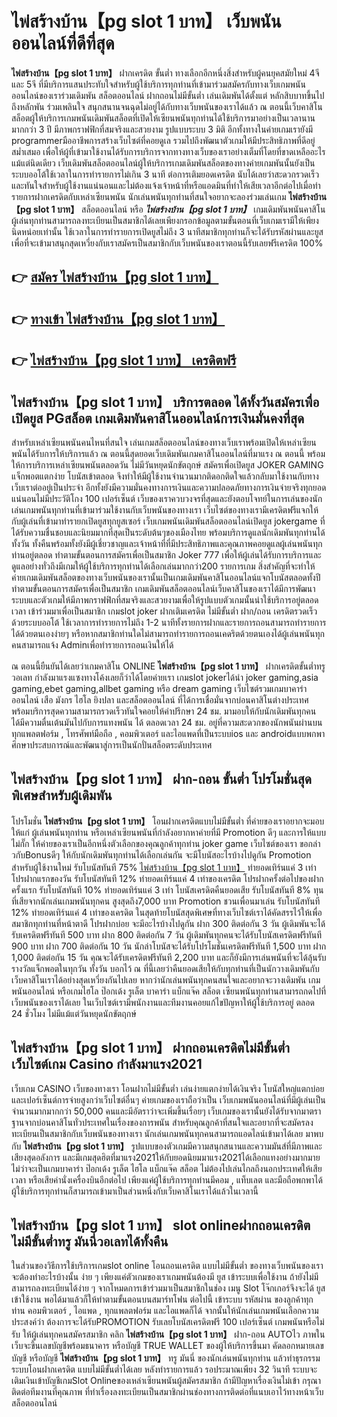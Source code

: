 # ไพ่สร้างบ้าน【pg slot 1 บาท】  เว็บพนันออนไลน์ที่ดีที่สุด

**ไพ่สร้างบ้าน【pg slot 1 บาท】** ฝากเครดิต ขั้นต่ำ  ทางเลือกอีกหนึ่งสิ่งสำหรับผู้คนยุคสมัยใหม่ 4จี และ 5จี ที่มีบริการแสนประทับใจสำหรับผู้ใช้บริการทุกท่านที่เข้ามาร่วมสมัครกับทางเว็บเกมพนันออนไลน์ของเราร่วมเดิมพัน สล็อตออนไลน์ ฝากถอนไม่มีขั้นต่ำ เล่นเดิมพันได้ตั้งแต่ หลักสิบบาทขึ้นไปถึงหลักพัน ร่วมเพลินใจ สนุกสนานจนฉุดไม่อยู่ได้กับทางเว็บพนันของเราได้แล้ว ณ ตอนนี้เว็บคาสิโนสล็อตผู้ให้บริการเกมพนันเดิมพันสล็อตที่เปิดให้เซียนพนันทุกท่านได้ใช้บริการมาอย่างเป็นเวลานานมากกว่า 3 ปี มีภาพกราฟฟิกที่สมจริงและสวยงาม รูปแบบระบบ 3 มิติ
อีกทั้งทางในค่ายเกมเรายังมี programmerมืออาชีพการสร้างเว็บไซต์ที่คอยดูเล  รวมไปถึงพัฒนาตัวเกมให้มีประสิทธิภาพที่ดีอยู่สม่ำเสมอ เพื่อให้ผู้ที่เข้ามาใช้งานได้รับการบริการจากทางทางเว็บของเราอย่างเต็มที่โดยที่ขาดเหลืออะไรแม้แต่นิดเดียว เว็บเดิมพันสล็อตออนไลน์ผู้ให้บริการเกมเดิมพันสล็อตของทางค่ายเกมพันนั้นยังเป็นระบบออโต้ใช้เวลาในการทำรายการไม่เกิน 3 นาที ต่อการเติมยอดเครดิต นับได้เลยว่าสะดวกรวดเร็ว และทันใจสำหรับผู้ใช้งานแน่นอนและไม่ต้องแจ้งเจ้าหน้าที่หรือแอดมินที่ทำให้เสียเวลาอีกต่อไปเมื่อทำรายการฝากเครดิตกับเหล่าเซียนพนัน
นักเล่นพนันทุกท่านที่สนใจอยากจะลองร่วมเล่นเกม **ไพ่สร้างบ้าน【pg slot 1 บาท】** สล็อตออนไลน์ หรือ ***ไพ่สร้างบ้าน【pg slot 1 บาท】*** เกมเดิมพันพนันคาสิโนผู้เล่นทุกท่านสามารถลงทะเบียนเป็นสมาชิกได้เลยเพียงกรอกข้อมูลตามขั้นตอนที่เว็บเกมเรามีให้เพียงนิดหน่อยเท่านั้น ใช้เวลาในการทำรายการเปิดยูสไม่ถึง 3 นาทีสมาชิกทุกท่านก็จะได้รับรหัสผ่านและยูสเพื่อที่จะเข้ามาสนุกสุดเหวี่ยงกับเราสมัครเป็นสมาชิกกับเว็บพนันของเราตอนนี้รับเลยฟรีเครดิต 100%

## 👉 [สมัคร ไพ่สร้างบ้าน【pg slot 1 บาท】](https://archa888.com/)
## 👉 [ทางเข้า ไพ่สร้างบ้าน【pg slot 1 บาท】](https://archa888.com/)
## 👉 [ไพ่สร้างบ้าน【pg slot 1 บาท】 เครดิตฟรี](https://archa888.com/)

## ไพ่สร้างบ้าน【pg slot 1 บาท】 บริการตลอด ได้ทั้งวันสมัครเพื่อเปิดยูส PGสล็อต เกมเดิมพันคาสิโนออนไลน์การเงินมั่นคงที่สุด

สำหรับเหล่าเซียนพนันคนไหนที่สนใจ เล่นเกมสล็อตออนไลน์ของทางเว็บเราพร้อมเปิดให้เหล่าเซียนพนันได้รับการให้บริการแล้ว ณ ตอนนี้สุดยอดเว็บเดิมพันเกมคาสิโนออนไลน์ที่มาแรง ณ ตอนนี้ พร้อมให้การบริการเหล่าเซียนพนันตลอดวัน ไม่มีวันหยุดนักขัตฤกษ์ สมัครเพื่อเปิดยูส JOKER GAMING แจ็กพอตแตกง่าย โบนัสเข้าตลอด จึงทำให้มีผู้ใช้งานจำนวนมากติดอกติดใจแล้วกลับมาใช้งานกับทางเว็บเราต่ออยู่เป็นประจำ อีกทั้งยังมีความมั่นคงทางการเงินและความปลอดภัยทางการเงินจ่ายจริงทุกยอดแน่นอนไม่มีประวัติโกง 100 เปอร์เซ็นต์ เว็บของเราควบวงจรที่สุดและยังตอบโจทย์ในการเล่นของนักเล่นเกมพนันทุกท่านที่เข้ามาร่วมใช้งานกับเว็บพนันของทางเรา
เว็บไซต์ของทางเรามีเครดิตฟรีแจกให้กับผู้เล่นที่เข้ามาทำรายกเปิดยูสทุกยูสเซอร์ เว็บเกมพนันเดิมพันสล็อตออนไลน์เปิดยูส jokergame ที่ได้รับความชื่นชอบและนิยมมากที่สุดเป็นระดับต้นๆของเมืองไทย พร้อมบริการดูแลนักเดิมพันทุกท่านได้ทั้งวัน ทั้งคืนพร้อมทั้งยังมีผู้เชี่ยวชาญและเจ้าหน้าที่ที่มีประสิทธิภาพและคุณภาพคอยดูแลผู้เล่นพนันทุกท่านอยู่ตลอด ทำตามขั้นตอนการสมัครเพื่อเป็นสมาชิก Joker 777 เพื่อให้ผู้เล่นได้รับการบริการและดูแลอย่างทั่วถึงมีเกมให้ผู้ใช้บริการทุกท่านได้เลือกเล่นมากกว่า200 รายการเกม
สิ่งสำคัญที่จะทำให้ค่ายเกมเดิมพันสล็อตของทางเว็บพนันของเรานั้นเป็นเกมเดิมพันคาสิโนออนไลน์แจกโบนัสตลอดทั้งปี ทำตามขั้นตอนการสมัครเพื่อเป็นสมาชิก  เกมเดิมพันสล็อตออนไลน์เว็บคาสิโนของเราได้มีการพัฒนาระบบและตัวเกมให้มีภาพกราฟฟิกที่สมจริงและสวยงามเพื่อให้รูปแบบตัวเกมนั้นน่าใช้บริการอยู่ตลอดเวลา เข้าร่วมมาเพื่อเป็นสมาชิก เกมslot joker ฝากเติมเครดิต ไม่มีขั้นต่ำ ฝาก/ถอน เครดิตรวดเร็วด้วยระบบออโต้ ใช้เวลาการทำรายการไม่ถึง 1-2 นาทีทั้งรายการฝากและรายการถอนสามารถทำรายการได้ด้วยตนเองง่ายๆ หรือหากสมาชิกท่านใดไม่สามารถทำรายการถอนเคดริตด้วยตนเองได้ผู้เล่นพนันทุกคนสามารถแจ้ง Adminเพื่อทำรายการถอนเงินให้ได้

ณ ตอนนี้ยืนยันได้เลยว่าเกมคาสิโน ONLINE **ไพ่สร้างบ้าน【pg slot 1 บาท】** ฝากเครดิตขั้นต่ำทรู วอเลท กำลังมาแรงแซงทางโค้งเลยก็ว่าได้โดยค่ายเรา เกมslot jokerได้นำ  joker gaming,asia gaming,ebet gaming,allbet gaming หรือ dream gaming เว็บไซต์รวมเกมบาคาร่าออนไลน์ เสือ มังกร ไฮโล ยิงปลา และสล็อตออนไลน์ ที่ได้การเชื่อมั่นจากบ่อนคาสิโนต่างประเทศ พร้อมบริการสุดความสามารถรวดเร็วทันใจคอยให้คำปรึกษา 24 ชม. มามอบให้กับนักเดิมพันทุกคน ได้มีความตื่นเต้นมันไปกับการแทงพนัน ได้ ตลอดเวลา 24 ชม. อยู่ที่ความสะดวกของนักพนันผ่านบนทุกแพลตฟอร์ม , โทรศัพท์มือถือ , คอมพิวเตอร์ และไอแพดที่เป็นระบบios และ androidแบบพกพา ศึกษาประสบการณ์และพัฒนาสู่การเป็นนักปั่นสล็อตระดับประเทศ

## ไพ่สร้างบ้าน【pg slot 1 บาท】 ฝาก-ถอน ขั้นต่ำ โปรโมชั่นสุดพิเศษสำหรับผู้เดิมพัน

โปรโมชั่น **ไพ่สร้างบ้าน【pg slot 1 บาท】** โอนฝากเครดิตแบบไม่มีขั้นต่ำ ที่ค่ายของเราอยากจะมอบให้แก่  ผู้เล่นพนันทุกท่าน หรือเหล่าเซียนพนันที่กำลังอยากหาค่ายที่มี  Promotion ดีๆ และการให้แบบไม่กั๊ก ให้ค่ายของเราเป็นอีกหนึ่งตัวเลือกของคุณลูกค้าทุกท่าน joker game เว็บไซต์ของเรา ขอกล่าวกับBonusดีๆ ให้กับนักเดิมพันทุกท่านได้เลือกเล่นกัน จะมีโบนัสอะไรบ้างไปดูกัน
 Promotion สำหรับผู้ใช้งานใหม่ รับโบนัสทันที 75% [ไพ่สร้างบ้าน【pg slot 1 บาท】](https://archa888.com/) ทำยอดเทิร์นแค่ 3 เท่า
โปรฝากแรกของวัน รับโบนัสทันที 12% ทำยอดเทิร์นแค่ 4 เท่าของเครดิต
โปรฝากครั้งต่อไปของฝากครั้งแรก รับโบนัสทันที 10% ทำยอดเทิร์นแค่ 3 เท่า
โบนัสเครดิตคืนยอดเสีย รับโบนัสทันที 8% ทุนที่เสียจากนักเล่นเกมพนันทุกคน สูงสุดถึง7,000 บาท
 Promotion ชวนเพื่อนมาเล่น รับโบนัสทันที 12% ทำยอดเทิร์นแค่ 4 เท่าของเครดิต
ในสุดท้ายโบนัสสุดพิเศษที่ทางเว็บไซต์เราได้คัดสรรไว้ให้เพื่อสมาชิกทุกท่านที่หน้าตาดี โปรฝากบ่อย จะมีอะไรบ้างไปดูกัน
ฝาก 300 ติดต่อกัน 3 วัน ผู้เดิมพันจะได้รับเครดิตฟรีทันที 500 บาท
ฝาก 800 ติดต่อกัน 7 วัน ผู้เดิมพันทุกคนจะได้รับโบนัสเครดิตฟรีทันที 900 บาท
ฝาก 700 ติดต่อกัน 10 วัน นักล่าโบนัสจะได้รับโปรโมชั่นเครดิตฟรีทันที 1,500 บาท
ฝาก 1,000 ติดต่อกัน 15 วัน คุณจะได้รับเครดิตฟรีทันที 2,200 บาท
และก็ยังมีการเล่นพนันที่จะได้ลุ้นรับรางวัลแจ็กพอตในทุกวัน ทั้งวัน บอกไว้ ณ ที่นี้เลยว่าคืนยอดเสียให้กับทุกท่านที่เป็นนักวางเดิมพันกับเว็บคาสิโนเราได้อย่างสุดเหวี่ยงกันไปเลย หากว่านักเล่นพนันทุกคนสนใจและอยากจะวางเดิมพัน เกมพนันออนไลน์ หรือเกมไฮโล ป๊อกเด้ง รูเล็ต บาคาร่า แบ็กแจ๊ค สล็อต เซียนพนันทุกท่านสามารถกดไปที่เว็บพนันของเราได้เลย ในเว็บไซต์เรามีพนักงานและทีมงานคอยแก้ไขปัญหาให้ผู้ใช้บริการอยู่ ตลอด 24 ชั่วโมง ไม่มีแม้แต่วันหยุดนักขัตฤกษ์

## ไพ่สร้างบ้าน【pg slot 1 บาท】 ฝากถอนเครดิตไม่มีขั้นต่ำ  เว็บไซต์เกม Casino กำลังมาแรง2021

เว็บเกม CASINO เว็บของทางเรา โอนฝากไม่มีขั้นต่ำ เล่นง่ายแตกง่ายได้เงินจริง โบนัสใหญ่แตกบ่อยและเปอร์เซ็นต์การจ่ายสูงกว่าเว็บไซต์อื่นๆ ค่ายเกมของเราถือว่าเป็น เว็บเกมพนันออนไลน์ที่มีผู้เล่นเป็นจำนวนมากมากกว่า 50,000 คนและมีอัตราว่าจะเพิ่มขึ้นเรื่อยๆ เว็บเกมของเรานั้นยังได้รับจากมาตราฐานจากบ่อนคาสิโนทั่วประเทศในเรื่องของการพนัน สำหรับคุณลูกค้าที่สนใจและอยากที่จะสมัครลงทะเบียนเป็นสมาชิกกับเว็บพนันของทางเรา นักเล่นเกมพนันทุกคนสามารถแอดไลน์เข้ามาได้เลย
	มาพบกับ **ไพ่สร้างบ้าน【pg slot 1 บาท】** รูปแบบของตัวเกมมีความสนุกสนานและความมันส์ที่มีภาพและเสียงสุดอลังการ และมีเกมสุดฮิตที่มาแรง2021ให้กับยอดนิยมมาแรง2021ได้เลือกแทงอย่างมากมาย  ไม่ว่าจะเป็นเกมบาคาร่า ป๊อกเด้ง รูเล็ต ไฮโล แบ็กแจ๊ค สล็อต ไม่ต้องไปเล่นไกลถึงนอกประเทศให้เสียเวลา หรือเสียค่านั่งเครื่องบินอีกต่อไป เพียงแค่ผู้ใช้บริการทุกท่านมีคอม , แท็บเลต และมือถือพกพาได้ผู้ใช้บริการทุกท่านก็สามารถเข้ามาเป็นส่วนหนึ่งกับเว็บคาสิโนเราได้แล้วในเวลานี้

## ไพ่สร้างบ้าน【pg slot 1 บาท】 slot onlineฝากถอนเครดิต ไม่มีขั้นต่ำทรู มันนี่วอเลทได้ทั้งคืน

ในส่วนของวิธีการใช้บริการเกมslot online โอนถอนเครดิต แบบไม่มีขั้นต่ำ ของทางเว็บพนันของเรา จะต้องทำอะไรบ้างนั้น ง่าย ๆ เพียงแค่ตัวเกมของเราเกมพนันต้องมี ยูส เข้าระบบเพื่อใช้งาน ถ้ายังไม่มีสามารถลงทะเบียนได้ง่าย ๆ จากโหมดการเข้าร่วมมาเป็นสมาชิกในช่อง เมนู Slot โจ๊กเกอร์จึงจะได้ ยูส เข้าใช้งาน พอได้มาแล้วก็ให้ทำตามขั้นตอนบนสมาร์ทโฟน ต่อไปนี้
เข้าระบบ รหัสผ่าน  ของลูกค้าทุกท่าน คอมพิวเตอร์ , ไอแพด , ทุกแพลตฟอร์ม และไอแพดก็ได้
จากนั้นให้นักเล่นเกมพนันเลือกความประสงค์ว่า ต้องการจะได้รับPROMOTION รับเลยโบนัสเครดิตฟรี 100 เปอร์เซ็นต์ เกมพนันหรือไม่รับ
ให้ผู้เล่นทุกคนสมัครสมาชิก คลิก **ไพ่สร้างบ้าน【pg slot 1 บาท】** ฝาก-ถอน AUTOไว ภาพในเว็บจะขึ้นเลขบัญชีพร้อมธนาคาร หรือบัญชี TRUE WALLET ของผู้ให้บริการขึ้นมา
คัดลอกหมายเลขบัญชี หรือบัญชี **ไพ่สร้างบ้าน【pg slot 1 บาท】** ทรู มันนี่ ของนักเล่นพนันทุกท่าน แล้วทำธุรกรรมระบบโอนฝากเครดิต แบบไม่มีขั้นต่ำได้เลย
หลังทำรายการแล้ว รอประมาณเพียง 32 วินาที ระบบจะเติมเงินเข้าบัญชีเกมSlot Onlineของเหล่าเซียนพนันผู้สมัครสมาชิก
ถ้ามีปัญหาเรื่องเงินไม่เข้า กรุณาติดต่อทีมงานที่คุณภาพ ที่ทำเรื่องลงทะเบียนเป็นสมาชิกผ่านช่องทางการติดต่อที่แนบเอาไว้ทางหน้าเว็บสล็อตออนไลน์


